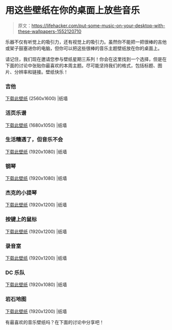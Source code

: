 # 用这些壁纸在你的桌面上放些音乐

> 原文：<https://lifehacker.com/put-some-music-on-your-desktop-with-these-wallpapers-1552120710>

乐器不仅有听觉上的吸引力，还有视觉上的吸引力。虽然你不能把一把很棒的吉他或架子鼓塞进你的电脑，但你可以把这些很棒的音乐主题壁纸放在你的桌面上。



请记住，我们现在邀请您参与壁纸星期三系列！你会在这里找到一个选择，但是在下面的讨论中张贴你最喜欢的本周主题。尽可能坚持我们的格式，包括标题、图片、分辨率和链接。壁纸快乐！

### 吉他

[下载此壁纸](http://thepaperwall.com/wallpaper.php?view=7fe17a6a81bc29feb5e9e92406ecbb74c23f2fd3) (2560x1600) |纸墙

### 活页乐谱

[下载此壁纸](http://thepaperwall.com/wallpaper.php?view=e64de467859c5c44ab623789f48b4bf328d1ff71) (1680x1050) |纸墙

### 生活糟透了，但音乐不会

[下载此壁纸](http://thepaperwall.com/wallpaper.php?view=161032d7e482831b83c3caf3bef37fb80637cb2d) (1920x1080) |纸墙

### 钢琴

[下载此壁纸](http://thepaperwall.com/wallpaper.php?view=9f5c3c305ff6442a263d94b48954939c5888bfe3) (1920x1080) |纸墙

### 杰克的小提琴

[下载此壁纸](http://thepaperwall.com/wallpaper.php?view=437f1dbd151462c313ffad6d29f0b4b0d24b3169) (1920x1200) |纸墙

### 按键上的鼠标

[下载此壁纸](http://thepaperwall.com/wallpaper.php?view=e1f7914b51b2164864ed462e28b2e067aef40bcb) (1920x1200) |纸墙

### 录音室

[下载此壁纸](http://thepaperwall.com/wallpaper.php?view=52f9ae6486ad717ac416e23841bb1eb118c193ec) (1920x1200) |纸墙

### DC 乐队

[下载此壁纸](http://thepaperwall.com/wallpaper.php?view=a7dcc56e3738ad5bee6c4d8eae808c434c2472a1) (1920x1080) |纸墙

### 岩石地图

[下载此壁纸](http://thepaperwall.com/wallpaper.php?view=8872995a793ac3d341318bb23c87ba07c2cc34c6) (1920x1200) |纸墙

有最喜欢的音乐壁纸吗？在下面的讨论中分享吧！